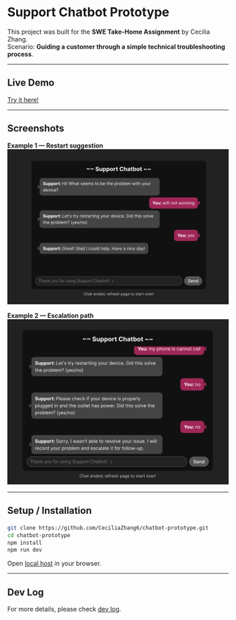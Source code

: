 # Support Chatbot Prototype

This project was built for the **SWE Take-Home Assignment** by Cecilia Zhang.  
Scenario: **Guiding a customer through a simple technical troubleshooting process**.

---

## Live Demo

[Try it here!](https://chatbot-prototype-lyart.vercel.app/)

---

## Screenshots

**Example 1 — Restart suggestion**  
![restart suggestion](public/example1.png)

**Example 2 — Escalation path**  
![escalation](public/example2.png)

---

## Setup / Installation

```bash
git clone https://github.com/CeciliaZhang6/chatbot-prototype.git
cd chatbot-prototype
npm install
npm run dev
```

Open [local host](http://localhost:517) in your browser.

---

## Dev Log

For more details, please check [dev log](https://github.com/CeciliaZhang6/chatbot-prototype/blob/main/dev-log.md).
